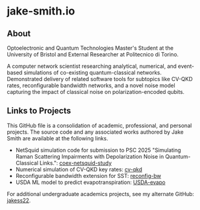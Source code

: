# jake-smith.io

## About
Optoelectronic and Quantum Technologies Master's Student at the University of Bristol and External Researcher at Politecnico di Torino.

A computer network scientist researching analytical, numerical, and event-based simulations of co-existing quantum-classical networks. Demonstrated delivery of related software tools for subtopics like CV-QKD rates, reconfigurable bandwidth networks, and a novel noise model capturing the impact of classical noise on polarization-encoded qubits. 

## Links to Projects
This GitHub file is a consolidation of academic, professional, and personal projects. The source code and any associated works authored by Jake Smith are available at the following links.
- NetSquid simulation code for submission to PSC 2025 "Simulating Raman Scattering Impairments with Depolarization Noise in Quantum-Classical Links.": [coex-netsquid-study](https://github.com/jakessmith23/NetSquid-coexistence-study)
- Numerical simulation of CV-QKD key rates: [cv-qkd](https://github.com/jakessmith23/cv-qkd-numerical-sim)
- Reconfigurable bandwidth extension for SST: [reconfig-bw](https://github.com/jakessmith23/reconfig-bw)
- USDA ML model to predict evapotranspiration: [USDA-evapo](https://github.com/jakessmith23/USDA-evapotranspiration-regr)


For additional undergraduate academics projects, see my alternate GitHub: [jakess22](github.com/jakess22).
